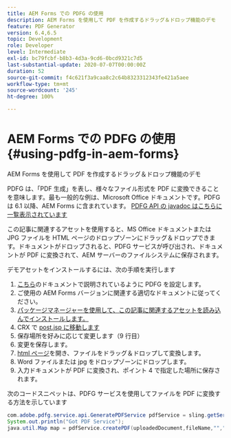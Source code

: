 ```yaml
---
title: AEM Forms での PDFG の使用
description: AEM Forms を使用して PDF を作成するドラッグ＆ドロップ機能のデモ
feature: PDF Generator
version: 6.4,6.5
topic: Development
role: Developer
level: Intermediate
exl-id: bc79fcbf-b8b3-4d3a-9cd6-0bcd9321c7d5
last-substantial-update: 2020-07-07T00:00:00Z
duration: 52
source-git-commit: f4c621f3a9caa8c2c64b8323312343fe421a5aee
workflow-type: tm+mt
source-wordcount: '245'
ht-degree: 100%

---
```


# AEM Forms での PDFG の使用{#using-pdfg-in-aem-forms}

AEM Forms を使用して PDF を作成するドラッグ＆ドロップ機能のデモ

PDFG は、「PDF 生成」を表し、様々なファイル形式を PDF に変換できることを意味します。最も一般的な例は、Microsoft Office ドキュメントです。PDFG は 6.1 以降、AEM Forms に含まれています。
[PDFG API の javadoc はこちらに一覧表示されています](https://www.adobe.io/experience-manager/reference-materials/6-5/forms/javadocs/index.html?com/adobe/fd/output/api/OutputService.html?lang=ja)

この記事に関連するアセットを使用すると、MS Office ドキュメントまたは JPG ファイルを HTML ページのドロップゾーンにドラッグ＆ドロップできます。ドキュメントがドロップされると、PDFG サービスが呼び出され、ドキュメントが PDF に変換されて、AEM サーバーのファイルシステムに保存されます。

デモアセットをインストールするには、次の手順を実行します

1. [こちら](https://helpx.adobe.com/jp/experience-manager/6-4/forms/using/install-configure-pdf-generator.html)のドキュメントで説明されているように PDFG を設定します。
1. ご使用の AEM Forms バージョンに関連する適切なドキュメントに従ってください。
1. [パッケージマネージャーを使用して、この記事に関連するアセットを読み込んでインストールします。](assets/createpdfgdemov2.zip)
1. CRX で [post.jsp に移動します](http://localhost:4502/apps/AemFormsSamples/components/createPDF/POST.jsp)
1. 保存場所を好みに応じて変更します（9 行目）
1. 変更を保存します。
1. [html ページ](http://localhost:4502/content/DocumentServices/CreatePDFG.html)を開き、ファイルをドラッグ＆ドロップして変換します。
1. Word ファイルまたは jpg をドロップゾーンにドロップします。
1. 入力ドキュメントが PDF に変換され、ポイント 4 で指定した場所に保存されます。

次のコードスニペットは、PDFG サービスを使用してファイルを PDF に変換する方法を示しています

```java
com.adobe.pdfg.service.api.GeneratePDFService pdfService = sling.getService(com.adobe.pdfg.service.api.GeneratePDFService.class);
System.out.println("Got PDF Service");
java.util.Map map = pdfService.createPDF(uploadedDocument,fileName,"","Standard","No Security", null, null);
```

